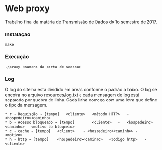 # Web proxy

Trabalho final da matéria de Transmissão de Dados do 1o semestre de 2017.

### Instalação

```
make
```

### Execução

```
./proxy <numero da porta de acesso>
```

### Log

O log do sitema esta dividido em áreas conforme o padrão a baixo. O log se encotra no arquivo resources/log.txt e cada mensagem de log está separada por quebra de linha.
Cada linha começa com uma letra que define o tipo da mensagem.

```
* r - Requisção ~ [tempo]	<cliente>	<método HTTP> 	-	<hospedeiro><caminho>
* b - Acesso bloqueado ~ [tempo]		<cliente>	-	<hospedeiro><caminho>	<motivo do bloqueio>
* c - cache ~ [tempo] 	<client>	- <hospedeiro><caminho>	-	<motivo>
* h - http ~ [tempo]	<hospedeiro><caminho>	<codigo http>	-	<cliente>
```
